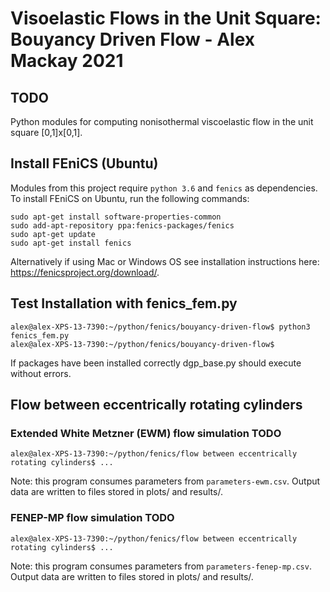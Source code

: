 # Visoelastic Flows in the Unit Square: Bouyancy Driven Flow - Alex Mackay 2021

## TODO

Python modules for computing nonisothermal viscoelastic flow in the unit square [0,1]x[0,1].

## Install FEniCS (Ubuntu)

Modules from this project require ```python 3.6``` and ```fenics``` as dependencies. To install FEniCS on Ubuntu, run the following commands:

```
sudo apt-get install software-properties-common
sudo add-apt-repository ppa:fenics-packages/fenics
sudo apt-get update
sudo apt-get install fenics
```

Alternatively if using Mac or Windows OS see installation instructions here: https://fenicsproject.org/download/.

## Test Installation with fenics_fem.py

```
alex@alex-XPS-13-7390:~/python/fenics/bouyancy-driven-flow$ python3 fenics_fem.py 
alex@alex-XPS-13-7390:~/python/fenics/bouyancy-driven-flow$
```

If packages have been installed correctly dgp_base.py should execute without errors.

## Flow between eccentrically rotating cylinders

### Extended White Metzner (EWM) flow simulation TODO

```
alex@alex-XPS-13-7390:~/python/fenics/flow between eccentrically rotating cylinders$ ...
```

Note: this program consumes parameters from `parameters-ewm.csv`. Output data are written to files stored in plots/ and results/.

### FENEP-MP flow simulation TODO

```
alex@alex-XPS-13-7390:~/python/fenics/flow between eccentrically rotating cylinders$ ...
```

Note: this program consumes parameters from `parameters-fenep-mp.csv`. Output data are written to files stored in plots/ and results/.
